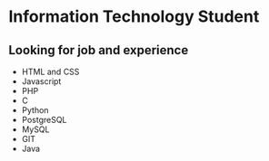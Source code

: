 # Information Technology Student
## Looking for job and experience
- HTML and CSS
- Javascript
- PHP
- C
- Python
- PostgreSQL
- MySQL
- GIT
- Java

<!---
RLaroca/RLaroca is a ✨ special ✨ repository because its `README.md` (this file) appears on your GitHub profile.
You can click the Preview link to take a look at your changes.
--->
